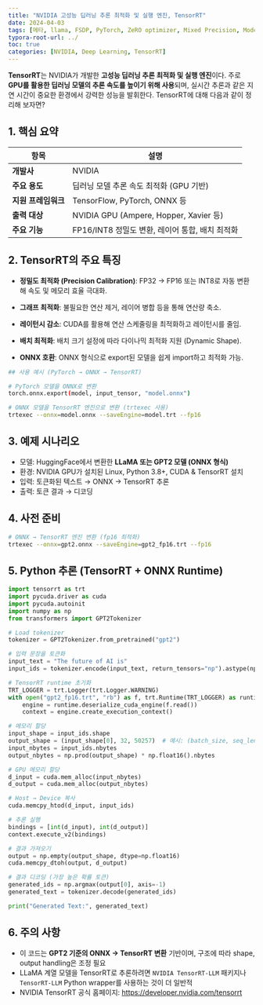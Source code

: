 ```yaml
---
title: "NVIDIA 고성능 딥러닝 추론 최적화 및 실행 엔진, TensorRT"
date: 2024-04-03
tags: [메타, llama, FSDP, PyTorch, ZeRO optimizer, Mixed Precision, Model Parallelism, Pipeline Parallelism, DeepSpeed-Inference, DDP, Distributed Data Parallel]
typora-root-url: ../
toc: true
categories: [NVIDIA, Deep Learning, TensorRT]
---
```




**TensorRT**는 NVIDIA가 개발한 **고성능 딥러닝 추론 최적화 및 실행 엔진**이다. 주로 **GPU를 활용한 딥러닝 모델의 추론 속도를 높이기 위해 사용**되며, 실시간 추론과 같은 지연 시간이 중요한 환경에서 강력한 성능을 발휘한다. TensorRT에 대해 다음과 같이 정리해 보자면?



## 1. 핵심 요약

| 항목                | 설명                                            |
| ------------------- | ----------------------------------------------- |
| **개발사**          | NVIDIA                                          |
| **주요 용도**       | 딥러닝 모델 추론 속도 최적화 (GPU 기반)         |
| **지원 프레임워크** | TensorFlow, PyTorch, ONNX 등                    |
| **출력 대상**       | NVIDIA GPU (Ampere, Hopper, Xavier 등)          |
| **주요 기능**       | FP16/INT8 정밀도 변환, 레이어 통합, 배치 최적화 |



## 2. TensorRT의 주요 특징

* **정밀도 최적화 (Precision Calibration)**: FP32 → FP16 또는 INT8로 자동 변환해 속도 및 메모리 효율 극대화.
* **그래프 최적화**: 불필요한 연산 제거, 레이어 병합 등을 통해 연산량 축소.

* **레이턴시 감소**: CUDA를 활용해 연산 스케줄링을 최적화하고 레이턴시를 줄임.

* **배치 최적화**: 배치 크기 설정에 따라 다이나믹 최적화 지원 (Dynamic Shape).

* **ONNX 호환**: ONNX 형식으로 export된 모델을 쉽게 import하고 최적화 가능.

```bash
## 사용 예시 (PyTorch → ONNX → TensorRT)

# PyTorch 모델을 ONNX로 변환
torch.onnx.export(model, input_tensor, "model.onnx")

# ONNX 모델을 TensorRT 엔진으로 변환 (trtexec 사용)
trtexec --onnx=model.onnx --saveEngine=model.trt --fp16
```



## 3. 예제 시나리오

* 모델: HuggingFace에서 변환한 **LLaMA 또는 GPT2 모델 (ONNX 형식)**
* 환경: NVIDIA GPU가 설치된 Linux, Python 3.8+, CUDA & TensorRT 설치
* 입력: 토큰화된 텍스트 → ONNX → TensorRT 추론
* 출력: 토큰 결과 → 디코딩



## 4. 사전 준비

```bash
# ONNX → TensorRT 엔진 변환 (fp16 최적화)
trtexec --onnx=gpt2.onnx --saveEngine=gpt2_fp16.trt --fp16
```



## 5. Python 추론 (TensorRT + ONNX Runtime)

```python
import tensorrt as trt
import pycuda.driver as cuda
import pycuda.autoinit
import numpy as np
from transformers import GPT2Tokenizer

# Load tokenizer
tokenizer = GPT2Tokenizer.from_pretrained("gpt2")

# 입력 문장을 토큰화
input_text = "The future of AI is"
input_ids = tokenizer.encode(input_text, return_tensors="np").astype(np.int32)

# TensorRT runtime 초기화
TRT_LOGGER = trt.Logger(trt.Logger.WARNING)
with open("gpt2_fp16.trt", "rb") as f, trt.Runtime(TRT_LOGGER) as runtime:
    engine = runtime.deserialize_cuda_engine(f.read())
    context = engine.create_execution_context()

# 메모리 할당
input_shape = input_ids.shape
output_shape = (input_shape[0], 32, 50257)  # 예시: (batch_size, seq_len, vocab_size)
input_nbytes = input_ids.nbytes
output_nbytes = np.prod(output_shape) * np.float16().nbytes

# GPU 메모리 할당
d_input = cuda.mem_alloc(input_nbytes)
d_output = cuda.mem_alloc(output_nbytes)

# Host → Device 복사
cuda.memcpy_htod(d_input, input_ids)

# 추론 실행
bindings = [int(d_input), int(d_output)]
context.execute_v2(bindings)

# 결과 가져오기
output = np.empty(output_shape, dtype=np.float16)
cuda.memcpy_dtoh(output, d_output)

# 결과 디코딩 (가장 높은 확률 토큰)
generated_ids = np.argmax(output[0], axis=-1)
generated_text = tokenizer.decode(generated_ids)

print("Generated Text:", generated_text)
```



## 6. 주의 사항

* 이 코드는 **GPT2 기준의 ONNX → TensorRT 변환** 기반이며, 구조에 따라 shape, output handling은 조정 필요
* LLaMA 계열 모델을 TensorRT로 추론하려면 `NVIDIA TensorRT-LLM` 패키지나 `TensorRT-LLM` Python wrapper를 사용하는 것이 더 일반적
* NVIDIA TensorRT 공식 홈페이지: https://developer.nvidia.com/tensorrt



